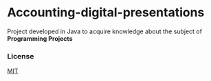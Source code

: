 # Accounting-digital-presentations

Project developed in Java to acquire knowledge about the subject of __Programming Projects__

### License
[MIT](https://choosealicense.com/licenses/mit/)

